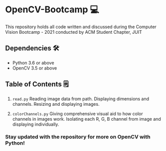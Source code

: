 # OpenCV-Bootcamp 💻
This repository holds all code written and discussed during the Computer Vision Bootcamp - 2021 conducted by ACM Student Chapter, JUIT

## Dependencies 🛠️
* Python 3.6 or above
* OpenCV 3.5 or above

## Table of Contents 🗒️ 

1. `read.py` 
Reading image data from path. Displaying dimensions and channels. Resizing and displaying images.

2. `colorChannels.py`
Giving comprehensive visual aid to how color channels in images work. Isolating each R, G, B channel from image and displaying individually.


### Stay updated with the repository for more on OpenCV with Python!

